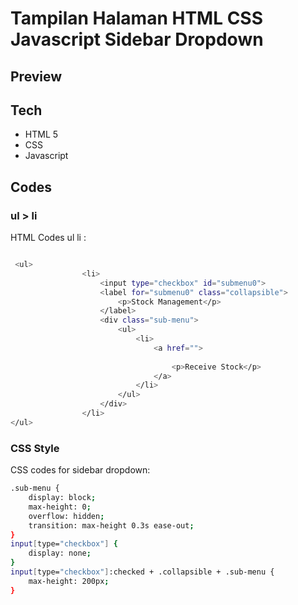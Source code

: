 # Tampilan Halaman HTML CSS Javascript Sidebar Dropdown

## Preview


## Tech
- HTML 5
- CSS
- Javascript


## Codes

### ul > li
HTML Codes ul li :

```bash

 <ul>
                <li>
                    <input type="checkbox" id="submenu0">
                    <label for="submenu0" class="collapsible">
                        <p>Stock Management</p>
                    </label>
                    <div class="sub-menu">
                        <ul>
                            <li>
                                <a href="">
                                  
                                    <p>Receive Stock</p>
                                </a>
                            </li>
                        </ul>
                    </div>
                </li>
</ul>

```

### CSS Style
CSS codes for sidebar dropdown:

```bash
.sub-menu {
    display: block;
    max-height: 0;
    overflow: hidden;
    transition: max-height 0.3s ease-out;
}
input[type="checkbox"] {
    display: none;
}
input[type="checkbox"]:checked + .collapsible + .sub-menu {
    max-height: 200px;
}
```
